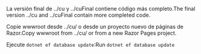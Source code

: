 <span data-ttu-id="c33bd-101">La versión final de ../cu y ../cuFinal contiene código más completo.</span><span class="sxs-lookup"><span data-stu-id="c33bd-101">The final version ../cu and ../cuFinal contain more completed code.</span></span>

<span data-ttu-id="c33bd-102">Copie wwwroot desde ../cu/ o desde un proyecto nuevo de páginas de Razor.</span><span class="sxs-lookup"><span data-stu-id="c33bd-102">Copy wwwroot from ../cu/ or from a new Razor Pages project.</span></span>

<span data-ttu-id="c33bd-103">Ejecute `dotnet ef database update`:</span><span class="sxs-lookup"><span data-stu-id="c33bd-103">Run `dotnet ef database update`</span></span>
